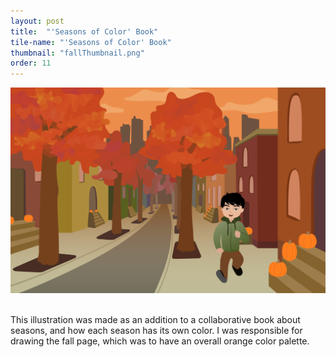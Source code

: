 ```yaml
---
layout: post
title:  "'Seasons of Color' Book"
tile-name: "'Seasons of Color' Book"
thumbnail: "fallThumbnail.png"
order: 11
---
```

![Hero Image](/img/fall.png)

<br> 
This illustration was made as an addition to a collaborative book about seasons, and how each season has its own color. I was responsible for drawing the fall page, which was to have an overall orange color palette.
